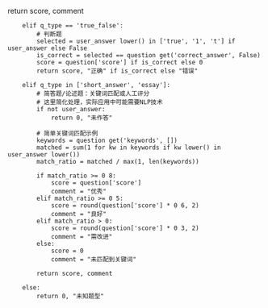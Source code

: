  return score, comment
            
        elif q_type == 'true_false':
            # 判断题
            selected = user_answer lower() in ['true', '1', 't'] if user_answer else False
            is_correct = selected == question get('correct_answer', False)
            score = question['score'] if is_correct else 0
            return score, "正确" if is_correct else "错误"
            
        elif q_type in ['short_answer', 'essay']:
            # 简答题/论述题：关键词匹配或人工评分
            # 这里简化处理，实际应用中可能需要NLP技术
            if not user_answer:
                return 0, "未作答"
                
            # 简单关键词匹配示例
            keywords = question get('keywords', [])
            matched = sum(1 for kw in keywords if kw lower() in user_answer lower())
            match_ratio = matched / max(1, len(keywords))
            
            if match_ratio >= 0 8:
                score = question['score']
                comment = "优秀"
            elif match_ratio >= 0 5:
                score = round(question['score'] * 0 6, 2)
                comment = "良好"
            elif match_ratio > 0:
                score = round(question['score'] * 0 3, 2)
                comment = "需改进"
            else:
                score = 0
                comment = "未匹配到关键词"
                
            return score, comment
            
        else:
            return 0, "未知题型"
